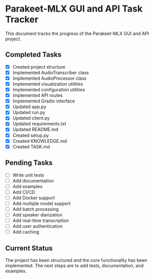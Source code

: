 # Parakeet-MLX GUI and API Task Tracker

This document tracks the progress of the Parakeet-MLX GUI and API project.

## Completed Tasks

- [x] Created project structure
- [x] Implemented AudioTranscriber class
- [x] Implemented AudioProcessor class
- [x] Implemented visualization utilities
- [x] Implemented configuration utilities
- [x] Implemented API routes
- [x] Implemented Gradio interface
- [x] Updated app.py
- [x] Updated run.py
- [x] Updated client.py
- [x] Updated requirements.txt
- [x] Updated README.md
- [x] Created setup.py
- [x] Created KNOWLEDGE.md
- [x] Created TASK.md

## Pending Tasks

- [ ] Write unit tests
- [ ] Add documentation
- [ ] Add examples
- [ ] Add CI/CD
- [ ] Add Docker support
- [ ] Add multiple model support
- [ ] Add batch processing
- [ ] Add speaker diarization
- [ ] Add real-time transcription
- [ ] Add user authentication
- [ ] Add caching

## Current Status

The project has been structured and the core functionality has been implemented. The next steps are to add tests, documentation, and examples.
